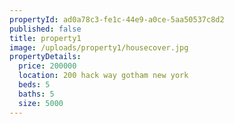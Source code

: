 ```yaml
---
propertyId: ad0a78c3-fe1c-44e9-a0ce-5aa50537c8d2
published: false
title: property1
image: /uploads/property1/housecover.jpg
propertyDetails:
  price: 200000
  location: 200 hack way gotham new york
  beds: 5
  baths: 5
  size: 5000
---
```


